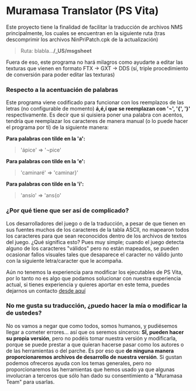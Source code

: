 # Muramasa Translator (PS Vita)

Este proyecto tiene la finalidad de facilitar la traducción de archivos NMS principalmente, los cuales se encuentran en la siguiente ruta (tras descomprimir los archivos NinPriPatch.cpk de la actualización)

>
> Ruta:  blabla...**/_US/msgsheet**
>

Fuera de eso, este programa no hará milagros como ayudarte a editar las texturas que vienen en formato FTX -> GXT -> DDS (sí, triple procedimiento de conversión para poder editar las texturas)

### Respecto a la acentuación de palabras

Este programa viene codificado para funcionar con los reemplazos de las letras (no configurable de momento) **á,é,í que se reemplazan con  '¬', '{', '}'** respectivamente.
Es decir que si quisiera poner una palabra con acentos, tendría que reemplazar los caracteres de manera manual (o lo puede hacer el programa por tí) de la siguiente manera:

**Para palabras con tilde en la 'a':**
>
>'ápice' => '¬pice'
>
**Para palabras con tilde en la 'e':**
>
>'caminaré' => 'caminar}'
>
**Para palabras con tilde en la 'i':**
>
>'ansío' => 'ans{o'
>

### ¿Por qué tiene que ser así de complicado?

Los desarrolladores del juego o de la traducción, a pesar de que tienen en sus fuentes muchos de los caracteres de la tabla ASCII, no mapearon todos los caracteres para que sean reconocidos dentro de los archivos de textos del juego. ¿Qué significa esto? Pues muy simple; cuando el juego detecta alguno de los caracteres "válidos" pero no están mapeados, se pueden ocasionar fallos visuales tales que desaparece el caracter no válido junto con la siguiente letra/caracter que le acompaña.

Aún no tenemos la experiencia para modificar los ejecutables de PS Vita, por lo tanto no es algo que podamos solucionar con nuestra experiencia actual, si tienes experiencia y quieres aportar en este tema, puedes dejarnos un contacto [desde aquí](https://github.com/FluffyRaccon/MuramasaTranslator/discussions)

### No me gusta su traducción, ¿puedo hacer la mía o modificar la de ustedes?
No os vamos a negar que como todos, somos humanos, y pudiésemos llegar a cometer errores... así que os seremos sinceros: **SÍ, pueden hacer su propia versión**, pero no podéis tomar nuestra versión y modificarla, porque se puede prestar a que quieran hacerse pasar como los autores o de las herramientas o del parche. Es por eso que **de ninguna manera proporcionaremos archivos de desarrollo de nuestra versión**. Si gustan podemos ofreceros ayuda con los temas generales, pero no proporcionaremos las herramientas que hemos usado ya que algunas involucran a terceros que sólo han dado su consentimiento a "Muramasa Team" para usarlas. 